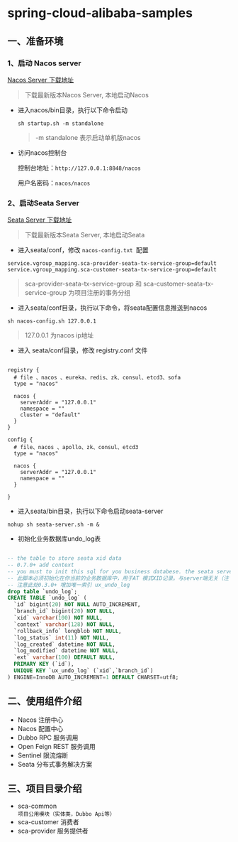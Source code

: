 # spring-cloud-alibaba-samples
## 一、准备环境
### 1、启动 Nacos server <br>
[Nacos Server 下载地址](https://github.com/alibaba/nacos/releases)
>下载最新版本Nacos Server, 本地启动Nacos

* 进入nacos/bin目录，执行以下命令启动

  ```sh startup.sh -m standalone``` 
  
  > -m standalone 表示启动单机版nacos
 
* 访问nacos控制台  

  控制台地址：`http://127.0.0.1:8848/nacos`
 
  用户名密码：`nacos/nacos`

### 2、启动Seata Server <br>
[Seata Server 下载地址](https://github.com/seata/seata/releases)
> 下载最新版本Seata Server, 本地启动Seata

* 进入seata/conf，修改 `nacos-config.txt `配置

```
service.vgroup_mapping.sca-provider-seata-tx-service-group=default
service.vgroup_mapping.sca-customer-seata-tx-service-group=default
```

> sca-provider-seata-tx-service-group 和 sca-customer-seata-tx-service-group 为项目注册的事务分组

* 进入seata/conf目录，执行以下命令，将seata配置信息推送到nacos

`sh nacos-config.sh 127.0.0.1`

> 127.0.0.1 为nacos ip地址

* 进入 seata/conf目录，修改 registry.conf 文件

```

registry {
  # file 、nacos 、eureka、redis、zk、consul、etcd3、sofa
  type = "nacos"

  nacos {
    serverAddr = "127.0.0.1"
    namespace = ""
    cluster = "default"
  }
}

config {
  # file、nacos 、apollo、zk、consul、etcd3
  type = "nacos"

  nacos {
    serverAddr = "127.0.0.1"
    namespace = ""
  }
 
}

```


* 进入seata/bin目录，执行以下命令启动seata-server

```nohup sh seata-server.sh -m & ```

* 初始化业务数据库undo_log表
```sql

-- the table to store seata xid data
-- 0.7.0+ add context
-- you must to init this sql for you business databese. the seata server not need it.
-- 此脚本必须初始化在你当前的业务数据库中，用于AT 模式XID记录。与server端无关（注：业务数据库）
-- 注意此处0.3.0+ 增加唯一索引 ux_undo_log
drop table `undo_log`;
CREATE TABLE `undo_log` (
  `id` bigint(20) NOT NULL AUTO_INCREMENT,
  `branch_id` bigint(20) NOT NULL,
  `xid` varchar(100) NOT NULL,
  `context` varchar(128) NOT NULL,
  `rollback_info` longblob NOT NULL,
  `log_status` int(11) NOT NULL,
  `log_created` datetime NOT NULL,
  `log_modified` datetime NOT NULL,
  `ext` varchar(100) DEFAULT NULL,
  PRIMARY KEY (`id`),
  UNIQUE KEY `ux_undo_log` (`xid`,`branch_id`)
) ENGINE=InnoDB AUTO_INCREMENT=1 DEFAULT CHARSET=utf8;

```

## 二、使用组件介绍
* Nacos 注册中心
* Nacos 配置中心
* Dubbo RPC 服务调用
* Open Feign REST 服务调用
* Sentinel 限流熔断
* Seata 分布式事务解决方案
## 三、项目目录介绍
* sca-common <br>
`项目公用模块（实体类，Dubbo Api等）`
* sca-customer 消费者
* sca-provider 服务提供者


